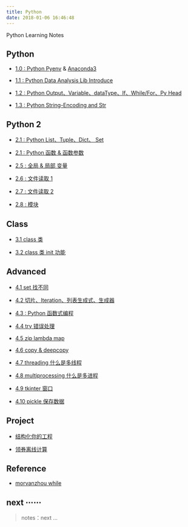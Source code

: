 ```yaml
---
title: Python
date: 2018-01-06 16:46:48
---
```


Python Learning Notes 

## Python

- [1.0 : Python Pyenv][py0.0] & [Anaconda3][py0.1]

- [1.1 : Python Data Analysis Lib Introduce][py1]

- [1.2 : Python Output、Variable、dataType、If、While/For、Py Head][py2]

- [1.3 : Python String-Encoding and Str][py3]

## Python 2

- [2.1 : Python List、Tuple、Dict、 Set][py4]

- [2.1 : Python 函数 & 函数参数][0]

- [2.5 : 全局 & 局部 变量][0]

- [2.6 : 文件读取 1][0]

- [2.7 : 文件读取 2][0]

- [2.8 : 模块][0]

## Class

- [3.1 class 类][0]

- [3.2 class 类 init 功能][0]

## Advanced

- [4.1 set 找不同][0]

- [4.2 切片、Iteration、列表生成式、生成器][0]

- [4.3 : Python 函数式编程][py3]

- [4.4 try 错误处理][0]

- [4.5 zip lambda map][0]

- [4.6 copy & deepcopy][0]

- [4.7 threading 什么是多线程][0]

- [4.8 multiprocessing 什么是多进程][0]

- [4.9 tkinter 窗口][0]

- [4.10 pickle 保存数据][0]

## Project

- [结构化你的工程][0]

- [领券离线计算][0]

## Reference

- [morvanzhou while](https://morvanzhou.github.io/tutorials/python-basic/basic/03-1-while/)


[py0.0]: /2017/10/18/ops-pyenv-install/
[py0.1]: /2017/12/07/ops-pyenv-Anaconda3-note/

[py1]: /2016/08/02/py-language-1-data-analysis-environment/
[py2]: /2017/05/31/py-language-2-Output-Variable-dataType-If-While:For-PyHead/
[py3]: /2017/05/31/py-language-3-str-&-character-encoding/
[py4]: /2017/05/31/py-language-4-collection-type/

[0]: /python_language

## next ⋯⋯

> notes：next ...
